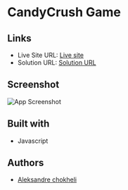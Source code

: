 # CandyCrush Game


## Links

- Live Site URL: [Live site](https://candy-crush-beryl.vercel.app/)
- Solution URL: [Solution URL](https://github.com/aleksandrre/CandyCrush)

## Screenshot
![App Screenshot](https://user-images.githubusercontent.com/108459639/223814647-9c834592-eca3-48e8-8469-c2715e958174.png)
## Built with
- Javascript
## Authors
- [Aleksandre chokheli](https://github.com/aleksandrre)

